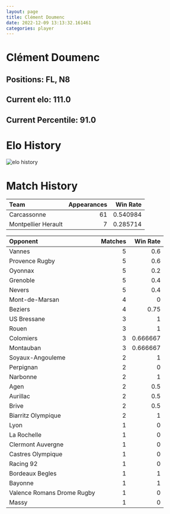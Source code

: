 ```yaml
---  
layout: page  
title: Clément Doumenc  
date: 2022-12-09 13:13:32.161461  
categories: player  
---
```

# Clément Doumenc

## Positions: FL, N8

## Current elo: 111.0

## Current Percentile: 91.0

# Elo History


![elo history](history_ClémentDoumenc.png)
# Match History


| Team                |   Appearances |   Win Rate |
|:--------------------|--------------:|-----------:|
| Carcassonne         |            61 |   0.540984 |
| Montpellier Herault |             7 |   0.285714 |

| Opponent                   |   Matches |   Win Rate |
|:---------------------------|----------:|-----------:|
| Vannes                     |         5 |   0.6      |
| Provence Rugby             |         5 |   0.6      |
| Oyonnax                    |         5 |   0.2      |
| Grenoble                   |         5 |   0.4      |
| Nevers                     |         5 |   0.4      |
| Mont-de-Marsan             |         4 |   0        |
| Beziers                    |         4 |   0.75     |
| US Bressane                |         3 |   1        |
| Rouen                      |         3 |   1        |
| Colomiers                  |         3 |   0.666667 |
| Montauban                  |         3 |   0.666667 |
| Soyaux-Angouleme           |         2 |   1        |
| Perpignan                  |         2 |   0        |
| Narbonne                   |         2 |   1        |
| Agen                       |         2 |   0.5      |
| Aurillac                   |         2 |   0.5      |
| Brive                      |         2 |   0.5      |
| Biarritz Olympique         |         2 |   1        |
| Lyon                       |         1 |   0        |
| La Rochelle                |         1 |   0        |
| Clermont Auvergne          |         1 |   0        |
| Castres Olympique          |         1 |   0        |
| Racing 92                  |         1 |   0        |
| Bordeaux Begles            |         1 |   1        |
| Bayonne                    |         1 |   1        |
| Valence Romans Drome Rugby |         1 |   0        |
| Massy                      |         1 |   0        |